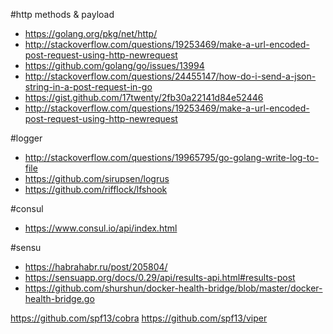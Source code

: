 #http methods & payload
* https://golang.org/pkg/net/http/
* http://stackoverflow.com/questions/19253469/make-a-url-encoded-post-request-using-http-newrequest
* https://github.com/golang/go/issues/13994
* http://stackoverflow.com/questions/24455147/how-do-i-send-a-json-string-in-a-post-request-in-go
* https://gist.github.com/17twenty/2fb30a22141d84e52446
* http://stackoverflow.com/questions/19253469/make-a-url-encoded-post-request-using-http-newrequest

#logger
* http://stackoverflow.com/questions/19965795/go-golang-write-log-to-file
* https://github.com/sirupsen/logrus
* https://github.com/rifflock/lfshook

#consul
* https://www.consul.io/api/index.html

#sensu
* https://habrahabr.ru/post/205804/
* https://sensuapp.org/docs/0.29/api/results-api.html#results-post
* https://github.com/shurshun/docker-health-bridge/blob/master/docker-health-bridge.go

https://github.com/spf13/cobra
https://github.com/spf13/viper